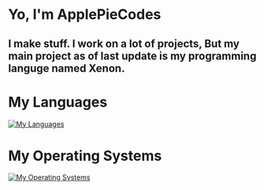 # Yo, I'm ApplePieCodes
## I make stuff. I work on a lot of projects, But my main project as of last update is my programming languge named Xenon.

# My Languages
[![My Languages](https://skillicons.dev/icons?i=c,cs,css,py,rust)](https://skillicons.dev)

# My Operating Systems
[![My Operating Systems](https://skillicons.dev/icons?i=arch,linux,windows)](https://skillicons.dev)
